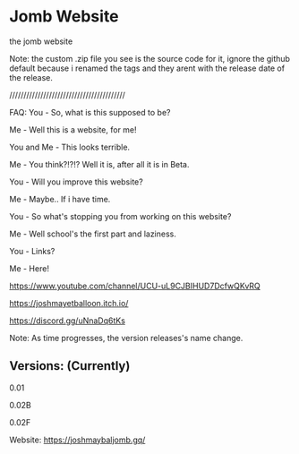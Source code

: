 # Jomb Website
the jomb website

Note: the custom .zip file you see is the source code for it, ignore the github default because i renamed the tags and they arent with the release date of the release.

/////////////////////////////////////////

FAQ:
You - So, what is this supposed to be?

Me - Well this is a website, for me!

You and Me - This looks terrible.

Me - You think?!?!? Well it is, after all it is in Beta.

You - Will you improve this website?

Me - Maybe.. If i have time.

You - So what's stopping you from working on this website?

Me - Well school's the first part and laziness.

You - Links?

Me - Here!

https://www.youtube.com/channel/UCU-uL9CJBIHUD7DcfwQKvRQ

https://joshmayetballoon.itch.io/

https://discord.gg/uNnaDq6tKs

Note: As time progresses, the version releases's name change.

## Versions: (Currently)

0.01

0.02B

0.02F


Website: https://joshmaybaljomb.gq/
